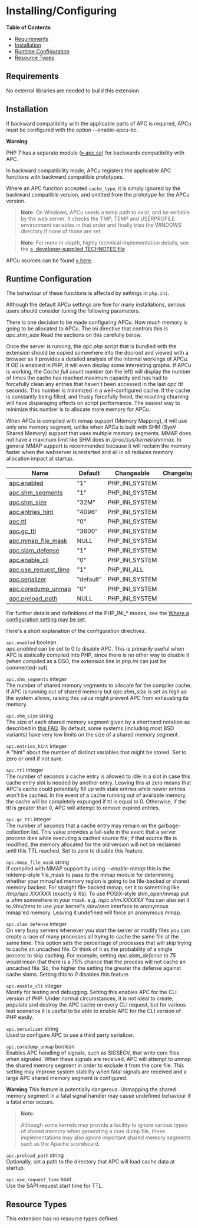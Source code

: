 Installing/Configuring
======================

**Table of Contents**

-   [Requirements](/apcu/setup.html#Requirements)
-   [Installation](/apcu/setup.html#Installation)
-   [Runtime Configuration](/apcu/setup.html#Runtime%20Configuration)
-   [Resource Types](/apcu/setup.html#Resource%20Types)

Requirements
------------

No external libraries are needed to build this extension.

Installation
------------

If backward compatibility with the applicable parts of APC is required,
APCu must be configured with the option --enable-apcu-bc.

**Warning**

PHP 7 has a separate module
(<a href="https://pecl.php.net/apcu_bc" class="link external">» apc.so</a>)
for backwards compatibility with APC.

In backward compatibility mode, APCu registers the applicable APC
functions with backward compatible prototypes.

Where an APC function accepted `cache_type`, it is simply ignored by the
backward compatible version, and omitted from the prototype for the APCu
version.

> **Note**: <span class="simpara"> On Windows, APCu needs a temp path to
> exist, and be writable by the web server. It checks the TMP, TEMP and
> USERPROFILE environment variables in that order and finally tries the
> WINDOWS directory if none of those are set. </span>

> **Note**: <span class="simpara"> For more in-depth, highly technical
> implementation details, see the
> <a href="https://git.php.net/?p=pecl/caching/apc.git;a=blob;f=TECHNOTES.txt" class="link external">»  developer-supplied TECHNOTES file</a>
> . </span>

APCu sources can be found
<a href="https://github.com/krakjoe/apcu" class="link external">» here</a>.

Runtime Configuration
---------------------

The behaviour of these functions is affected by settings in `php.ini`.

Although the default APCu settings are fine for many installations,
serious users should consider tuning the following parameters.

There is one decision to be made configuring APCu. How much memory is
going to be allocated to APCu. The ini directive that controls this is
*apc.shm\_size* Read the sections on this carefully below.

Once the server is running, the *apc.php* script that is bundled with
the extension should be copied somewhere into the docroot and viewed
with a browser as it provides a detailed analysis of the internal
workings of APCu. If GD is enabled in PHP, it will even display some
interesting graphs. If APCu is working, the *Cache full count* number
(on the left) will display the number of times the cache has reached
maximum capacity and has had to forcefully clean any entries that
haven't been accessed in the last *apc.ttl* seconds. This number is
minimized in a well-configured cache. If the cache is constantly being
filled, and thusly forcefully freed, the resulting churning will have
disparaging effects on script performance. The easiest way to minimize
this number is to allocate more memory for APCu.

When APCu is compiled with mmap support (Memory Mapping), it will use
only one memory segment, unlike when APCu is built with SHM (SysV Shared
Memory) support that uses multiple memory segments. MMAP does not have a
maximum limit like SHM does in */proc/sys/kernel/shmmax*. In general
MMAP support is recommended because it will reclaim the memory faster
when the webserver is restarted and all in all reduces memory allocation
impact at startup.

| Name                                                              | Default   | Changeable       | Changelog |
|-------------------------------------------------------------------|-----------|------------------|-----------|
| <a href="/apcu/setup.html#" class="link">apc.enabled</a>          | "1"       | PHP\_INI\_SYSTEM |           |
| <a href="/apcu/setup.html#" class="link">apc.shm_segments</a>     | "1"       | PHP\_INI\_SYSTEM |           |
| <a href="/apcu/setup.html#" class="link">apc.shm_size</a>         | "32M"     | PHP\_INI\_SYSTEM |           |
| <a href="/apcu/setup.html#" class="link">apc.entries_hint</a>     | "4096"    | PHP\_INI\_SYSTEM |           |
| <a href="/apcu/setup.html#" class="link">apc.ttl</a>              | "0"       | PHP\_INI\_SYSTEM |           |
| <a href="/apcu/setup.html#" class="link">apc.gc_ttl</a>           | "3600"    | PHP\_INI\_SYSTEM |           |
| <a href="/apcu/setup.html#" class="link">apc.mmap_file_mask</a>   | NULL      | PHP\_INI\_SYSTEM |           |
| <a href="/apcu/setup.html#" class="link">apc.slam_defense</a>     | "1"       | PHP\_INI\_SYSTEM |           |
| <a href="/apcu/setup.html#" class="link">apc.enable_cli</a>       | "0"       | PHP\_INI\_SYSTEM |           |
| <a href="/apcu/setup.html#" class="link">apc.use_request_time</a> | "1"       | PHP\_INI\_ALL    |           |
| <a href="/apcu/setup.html#" class="link">apc.serializer</a>       | "default" | PHP\_INI\_SYSTEM |           |
| <a href="/apcu/setup.html#" class="link">apc.coredump_unmap</a>   | "0"       | PHP\_INI\_SYSTEM |           |
| <a href="/apcu/setup.html#" class="link">apc.preload_path</a>     | NULL      | PHP\_INI\_SYSTEM |           |

For further details and definitions of the PHP\_INI\_\* modes, see the
<a href="/configuration/changes/modes.html" class="xref">Where a configuration setting may be set</a>.

Here's a short explanation of the configuration directives.

`apc.enabled` <span class="type">boolean</span>  
*apc.enabled* can be set to 0 to disable APC. This is primarily useful
when APC is statically compiled into PHP, since there is no other way to
disable it (when compiled as a DSO, the *extension* line in *php.ini*
can just be commented-out).

`apc.shm_segments` <span class="type">integer</span>  
The number of shared memory segments to allocate for the compiler cache.
If APC is running out of shared memory but *apc.shm\_size* is set as
high as the system allows, raising this value might prevent APC from
exhausting its memory.

`apc.shm_size` <span class="type">string</span>  
The size of each shared memory segment given by a shorthand notation as
described in
<a href="/faq/using.html#faq.using.shorthandbytes" class="link">this FAQ</a>.
By default, some systems (including most BSD variants) have very low
limits on the size of a shared memory segment.

`apc.entries_hint` <span class="type">integer</span>  
A "hint" about the number of distinct variables that might be stored.
Set to zero or omit if not sure.

`apc.ttl` <span class="type">integer</span>  
The number of seconds a cache entry is allowed to idle in a slot in case
this cache entry slot is needed by another entry. Leaving this at zero
means that APC's cache could potentially fill up with stale entries
while newer entries won't be cached. In the event of a cache running out
of available memory, the cache will be completely expunged if ttl is
equal to 0. Otherwise, if the ttl is greater than 0, APC will attempt to
remove expired entries.

`apc.gc_ttl` <span class="type">integer</span>  
The number of seconds that a cache entry may remain on the
garbage-collection list. This value provides a fail-safe in the event
that a server process dies while executing a cached source file; if that
source file is modified, the memory allocated for the old version will
not be reclaimed until this TTL reached. Set to zero to disable this
feature.

`apc.mmap_file_mask` <span class="type">string</span>  
If compiled with MMAP support by using *--enable-mmap* this is the
mktemp-style file\_mask to pass to the mmap module for determining
whether your mmap'ed memory region is going to be file-backed or shared
memory backed. For straight file-backed mmap, set it to something like
*/tmp/apc.XXXXXX* (exactly 6 *X*s). To use POSIX-style shm\_open/mmap
put a *.shm* somewhere in your mask. e.g. */apc.shm.XXXXXX* You can also
set it to */dev/zero* to use your kernel's */dev/zero* interface to
anonymous mmap'ed memory. Leaving it undefined will force an anonymous
mmap.

`apc.slam_defense` <span class="type">integer</span>  
On very busy servers whenever you start the server or modify files you
can create a race of many processes all trying to cache the same file at
the same time. This option sets the percentage of processes that will
skip trying to cache an uncached file. Or think of it as the probability
of a single process to skip caching. For example, setting
*apc.slam\_defense* to *75* would mean that there is a 75% chance that
the process will not cache an uncached file. So, the higher the setting
the greater the defense against cache slams. Setting this to *0*
disables this feature.

`apc.enable_cli` <span class="type">integer</span>  
Mostly for testing and debugging. Setting this enables APC for the CLI
version of PHP. Under normal circumstances, it is not ideal to create,
populate and destroy the APC cache on every CLI request, but for various
test scenarios it is useful to be able to enable APC for the CLI version
of PHP easily.

`apc.serializer` <span class="type">string</span>  
Used to configure APC to use a third party serializer.

`apc.coredump_unmap` <span class="type">boolean</span>  
Enables APC handling of signals, such as SIGSEGV, that write core files
when signaled. When these signals are received, APC will attempt to
unmap the shared memory segment in order to exclude it from the core
file. This setting may improve system stability when fatal signals are
received and a large APC shared memory segment is configured.

**Warning**
This feature is potentially dangerous. Unmapping the shared memory
segment in a fatal signal handler may cause undefined behaviour if a
fatal error occurs.

> **Note**:
>
> Although some kernels may provide a facility to ignore various types
> of shared memory when generating a core dump file, these
> implementations may also ignore important shared memory segments such
> as the Apache scoreboard.

`apc.preload_path` <span class="type">string</span>  
Optionally, set a path to the directory that APC will load cache data at
startup.

`apc.use_request_time` <span class="type">bool</span>  
Use the SAPI request start time for TTL.

Resource Types
--------------

This extension has no resource types defined.
